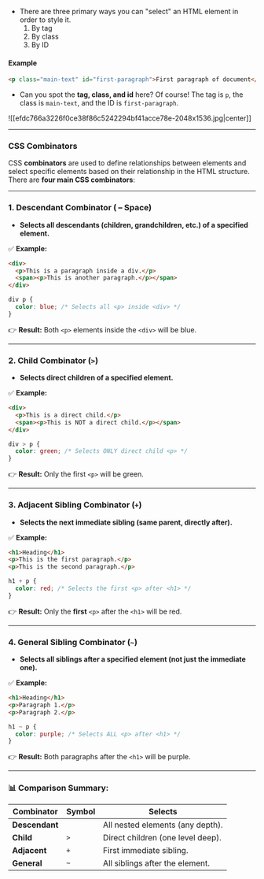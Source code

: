 - There are three primary ways you can "select" an HTML element in order to style it.
	1. By tag
	2. By class
	3. By ID


#### Example
```html
<p class="main-text" id="first-paragraph">First paragraph of document</p>
```

- Can you spot the **tag, class, and id** here? Of course! The tag is `p`, the class is `main-text`, and the ID is `first-paragraph`.

![[efdc766a3226f0ce38f86c5242294bf41acce78e-2048x1536.jpg|center]]

---

### CSS Combinators

CSS **combinators** are used to define relationships between elements and select specific elements based on their relationship in the HTML structure. There are **four main CSS combinators**:

---

### 1. **Descendant Combinator ( – Space)**

- **Selects all descendants (children, grandchildren, etc.) of a specified element.**

✅ **Example:**

```html
<div>
  <p>This is a paragraph inside a div.</p>
  <span><p>This is another paragraph.</p></span>
</div>
```

```css
div p {
  color: blue; /* Selects all <p> inside <div> */
}
```

👉 **Result:** Both `<p>` elements inside the `<div>` will be blue.

---

### 2. **Child Combinator (`>`)**

- **Selects direct children of a specified element.**

✅ **Example:**

```html
<div>
  <p>This is a direct child.</p>
  <span><p>This is NOT a direct child.</p></span>
</div>
```

```css
div > p {
  color: green; /* Selects ONLY direct child <p> */
}
```

👉 **Result:** Only the first `<p>` will be green.

---

### 3. **Adjacent Sibling Combinator (`+`)**

- **Selects the next immediate sibling (same parent, directly after).**

✅ **Example:**

```html
<h1>Heading</h1>
<p>This is the first paragraph.</p>
<p>This is the second paragraph.</p>
```

```css
h1 + p {
  color: red; /* Selects the first <p> after <h1> */
}
```

👉 **Result:** Only the **first** `<p>` after the `<h1>` will be red.

---

### 4. **General Sibling Combinator (`~`)**

- **Selects all siblings after a specified element (not just the immediate one).**

✅ **Example:**

```html
<h1>Heading</h1>
<p>Paragraph 1.</p>
<p>Paragraph 2.</p>
```

```css
h1 ~ p {
  color: purple; /* Selects ALL <p> after <h1> */
}
```

👉 **Result:** Both paragraphs after the `<h1>` will be purple.

---

### 📊 **Comparison Summary:**

|Combinator|Symbol|Selects|
|---|---|---|
|**Descendant**||All nested elements (any depth).|
|**Child**|`>`|Direct children (one level deep).|
|**Adjacent**|`+`|First immediate sibling.|
|**General**|`~`|All siblings after the element.|

